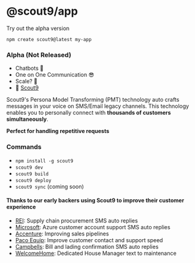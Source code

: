 # @scout9/app

Try out the alpha version

`npm create scout9@latest my-app`

### Alpha (Not Released)

* Chatbots 🤮
* One on One Communication 😎
* Scale? 🤷‍
* 💎 [Scout9](https://scout9.com)

Scout9's Persona Model Transforming (PMT) technology auto crafts messages in your voice on SMS/Email legacy channels. This technology enables you to personally connect with **thousands of customers simultaneously**.

**Perfect for handling repetitive requests**

### Commands
* `npm install -g scout9`
* `scout9 dev`
* `scout9 build`
* `scout9 deploy`
* `scout9 sync` (coming soon)


#### Thanks to our early backers using Scout9 to improve their customer experience
* [REI](https://rei.com): Supply chain procurement SMS auto replies
* [Microsoft](https://microsoft.com): Azure customer account support SMS auto replies
* [Accenture](https://accenture.com): Improving sales pipelines
* [Paco Equip](https://pacoequip.com): Improve customer contact and support speed
* [Campbells](https://cambells.com): Bill and lading confirmation SMS auto replies
* [WelcomeHome](https://getwelocomehome.com): Dedicated House Manager text to maintenance
